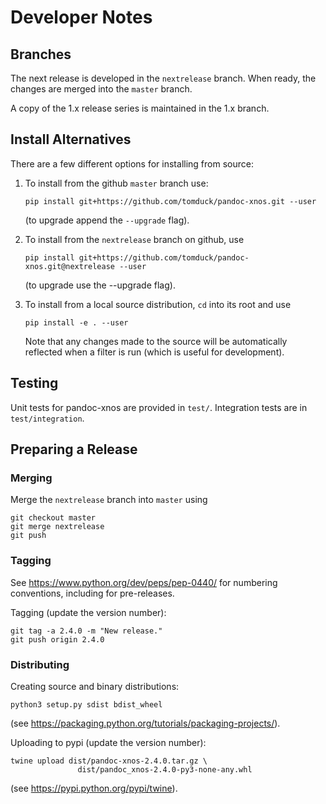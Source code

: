 
Developer Notes
===============

Branches
--------

The next release is developed in the `nextrelease` branch.  When ready, the changes are merged into the `master` branch.

A copy of the 1.x release series is maintained in the 1.x branch.


Install Alternatives
--------------------

There are a few different options for installing from source:
    
1) To install from the github `master` branch use:

       pip install git+https://github.com/tomduck/pandoc-xnos.git --user

   (to upgrade append the `--upgrade` flag).

2) To install from the `nextrelease` branch on github, use

       pip install git+https://github.com/tomduck/pandoc-xnos.git@nextrelease --user

   (to upgrade use the --upgrade flag).

3) To install from a local source distribution, `cd` into its root
   and use

       pip install -e . --user

   Note that any changes made to the source will be automatically
   reflected when a filter is run (which is useful for development).


Testing
-------

Unit tests for pandoc-xnos are provided in `test/`.  Integration tests are in `test/integration`.


Preparing a Release
-------------------

### Merging ####

Merge the `nextrelease` branch into `master` using

    git checkout master
    git merge nextrelease
    git push


### Tagging ###

See https://www.python.org/dev/peps/pep-0440/ for numbering conventions, including for pre-releases.
    
Tagging  (update the version number):

    git tag -a 2.4.0 -m "New release."
    git push origin 2.4.0


### Distributing ###

Creating source and binary distributions:

    python3 setup.py sdist bdist_wheel

(see https://packaging.python.org/tutorials/packaging-projects/).
    
Uploading to pypi (update the version number):

    twine upload dist/pandoc-xnos-2.4.0.tar.gz \
                   dist/pandoc_xnos-2.4.0-py3-none-any.whl

(see https://pypi.python.org/pypi/twine).
